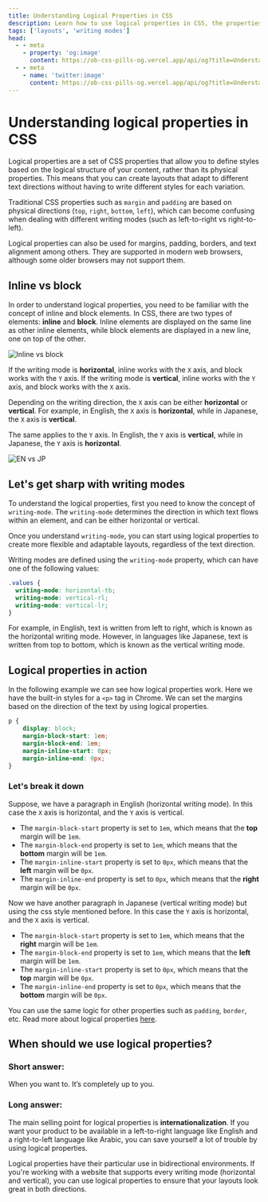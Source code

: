 ```yaml
---
title: Understanding Logical Properties in CSS
description: Learn how to use logical properties in CSS, the properties that allow you to write CSS in a more natural way.
tags: ['layouts', 'writing modes']
head:
  - - meta
    - property: 'og:image' 
      content: https://ob-css-pills-og.vercel.app/api/og?title=Understanding%20Logical%20Properties%20in%20CSS
  - - meta
    - name: 'twitter:image' 
      content: https://ob-css-pills-og.vercel.app/api/og?title=Understanding%20Logical%20Properties%20in%20CSS
---
```


<script setup>
  import PostAuthors from '../.vitepress/components/PostAuthors.vue'
</script>

# Understanding logical properties in CSS

Logical properties are a set of CSS properties that allow you to define styles based on the logical structure of your content, rather than its physical properties. This means that you can create layouts that adapt to different text directions without having to write different styles for each variation.

Traditional CSS properties such as `margin` and `padding` are based on physical directions (`top`, `right`, `bottom`, `left`), which can become confusing when dealing with different writing modes (such as left-to-right vs right-to-left).

Logical properties can also be used for margins, padding, borders, and text alignment among others. They are supported in modern web browsers, although some older browsers may not support them.

## Inline vs block

In order to understand logical properties, you need to be familiar with the concept of inline and block elements.
In CSS, there are two types of elements: **inline** and **block**. Inline elements are displayed on the same line as other inline elements, while block elements are displayed in a new line, one on top of the other.

![Inline vs block](/understanding-logical-properties-in-css/inline-vs-block.png)

If the writing mode is **horizontal**, inline works with the `X` axis, and block works with the `Y` axis. If the writing mode is **vertical**, inline works with the `Y` axis, and block works with the `X` axis.

Depending on the writing direction, the `X` axis can be either **horizontal** or **vertical**. For example, in English, the `X` axis is **horizontal**, while in Japanese, the `X` axis is **vertical**.

The same applies to the `Y` axis. In English, the `Y` axis is **vertical**, while in Japanese, the `Y` axis is **horizontal**.

![EN vs JP](/understanding-logical-properties-in-css/en-vs-jp.png)


## Let's get sharp with writing modes

To understand the logical properties, first you need to know the concept of `writing-mode`. The `writing-mode` determines the direction in which text flows within an element, and can be either horizontal or vertical. 

Once you understand `writing-mode`, you can start using logical properties to create more flexible and adaptable layouts, regardless of the text direction.

Writing modes are defined using the `writing-mode` property, which can have one of the following values:

```css
.values {
  writing-mode: horizontal-tb;
  writing-mode: vertical-rl;
  writing-mode: vertical-lr;
}
```

For example, in English, text is written from left to right, which is known as the horizontal writing mode. However, in languages like Japanese, text is written from top to bottom, which is known as the vertical writing mode.

## Logical properties in action
In the following example we can see how logical properties work. Here we have the built-in styles for a `<p>` tag in Chrome. We can set the margins based on the direction of the text by using logical properties.

```css
p {
    display: block;
    margin-block-start: 1em;
    margin-block-end: 1em;
    margin-inline-start: 0px;
    margin-inline-end: 0px;
}
```

### Let's break it down

Suppose, we have a paragraph in English (horizontal writing mode). In this case the `X` axis is horizontal, and the `Y` axis is vertical.

- The `margin-block-start` property is set to `1em`, which means that the **top** margin will be `1em`. 
- The `margin-block-end` property is set to `1em`, which means that the **bottom** margin will be `1em`. 
- The `margin-inline-start` property is set to `0px`, which means that the **left** margin will be `0px`. 
- The `margin-inline-end` property is set to `0px`, which means that the **right** margin will be `0px`.

Now we have another paragraph in Japanese (vertical writing mode) but using the css style mentioned before. In this case the `Y` axis is horizontal, and the `X` axis is vertical.

- The `margin-block-start` property is set to `1em`, which means that the **right** margin will be `1em`. 
- The `margin-block-end` property is set to `1em`, which means that the **left** margin will be `1em`. 
- The `margin-inline-start` property is set to `0px`, which means that the **top** margin will be `0px`. 
- The `margin-inline-end` property is set to `0px`, which means that the **bottom** margin will be `0px`.

You can use the same logic for other properties such as `padding`, `border`, etc. Read more about logical properties [here](https://developer.mozilla.org/en-US/docs/Web/CSS/CSS_Logical_Properties).

## When should we use logical properties?

### Short answer:  
When you want to. It’s completely up to you.

### Long answer: 
The main selling point for logical properties is **internationalization**. If you want your product to be available in a left-to-right language like English and a right-to-left language like Arabic, you can save yourself a lot of trouble by using logical properties.

Logical properties have their particular use in bidirectional environments. If you're working with a website that supports every writing mode (horizontal and vertical), you can use logical properties to ensure that your layouts look great in both directions.

<PostAuthors :authors="['baumannzone', 'eduvilla97', 'arshiasaleem98']" />